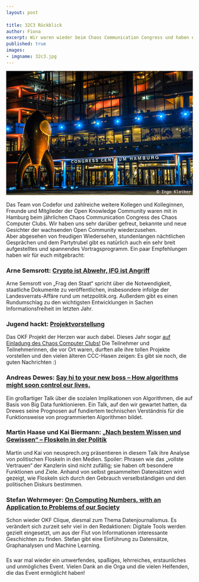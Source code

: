 ```yaml
---
layout: post

title: 32C3 Rückblick
author: Fiona
excerpt: Wir waren wieder beim Chaos Communication Congress und haben ein paar Talk-Empfehlungen im Gepäck
published: true
images:
- imgname: 32c3.jpg
---
```

![32c3](/assets/blog/32c3.jpg)

Das Team von Codefor und zahlreiche weitere Kollegen und Kolleginnen, Freunde und Mitglieder der Open Knowledge Community waren mit in Hamburg beim jährlichen Chaos Communication Congress des Chaos Computer Clubs. Wir haben uns sehr darüber gefreut, bekannte und neue Gesichter der wachsenden Open Community wiederzusehen.<br>
Aber abgesehen von freudigen Wiedersehen, stundenlangen nächtlichen Gesprächen und dem Partytrubel gibt es natürlich auch ein sehr breit aufgestelltes und spannendes Vortragsprogramm. Ein paar Empfehlungen haben wir für euch mitgebracht: 


<h3>Arne Semsrott: <a href="https://media.ccc.de/v/32c3-7102-crypto_ist_abwehr_ifg_ist_angriff">Crypto ist Abwehr, IFG ist Angriff</a></h3>
Arne Semsrott von „Frag den Staat“ spricht über die Notwendigkeit, staatliche Dokumente zu veröffentlichen, insbesondere infolge der Landesverrats-Affäre rund um netzpolitik.org. Außerdem gibt es einen Rundumschlag zu den wichtigsten Entwicklungen in Sachen Informationsfreiheit im letzten Jahr. 

<h3>Jugend hackt: <a href="https://media.ccc.de/v/32c3-7562-jugend_hackt_2015">Projektvorstellung</a></h3>
Das OKF Projekt der Herzen war auch dabei. Dieses Jahr sogar <a href="http://jugendhackt.de/32c3-jugend-hackt-auf-dem-chaos-communication-congress/">auf Einladung des Chaos Computer Clubs!</a> Die Teilnehmer und Teilnehmerinnen, die vor Ort waren, durften alle ihre tollen Projekte vorstellen und den vielen älteren CCC-Hasen zeigen: Es gibt sie noch, die guten Nachrichten :)

<h3>Andreas Dewes: <a href="https://media.ccc.de/v/32c3-7482-say_hi_to_your_new_boss_how_algorithms_might_soon_control_our_lives">Say hi to your new boss – How algorithms might soon control our lives.</a> </h3>
Ein großartiger Talk über die sozialen Implikationen von Algorithmen, die auf Basis von Big Data funktionieren. Ein Talk, auf den wir gewartet hatten, da Drewes seine Prognosen auf fundiertem technischen Verständnis für die Funktionsweise von programmierten Algorithmen bildet.

<h3> Martin Haase und Kai Biermann: <a href="https://media.ccc.de/v/32c3-7150-nach_bestem_wissen_und_gewissen_floskeln_in_der_politik">„Nach bestem Wissen und Gewissen“ – Floskeln in der Politik </a> </h3>
Martin und Kai von neusprech.org präsentieren in diesem Talk ihre Analyse von politischen Floskeln in den Medien. Spoiler: Phrasen wie das „vollste Vertrauen“ der Kanzlerin sind nicht zufällig; sie haben oft besondere Funktionen und Ziele. Anhand von selbst gesammelten Datensätzen wird gezeigt, wie Floskeln sich durch den Gebrauch verselbständigen und den politischen Diskurs bestimmen.

<h3>Stefan Wehrmeyer: <a href="https://media.ccc.de/v/32c3-7419-on_computing_numbers_with_an_application_to_problems_of_our_society">On Computing Numbers, with an Application to Problems of our Society</a></h3>
Schon wieder OKF Clique, diesmal zum Thema Datenjournalismus. Es verändert sich zurzeit sehr viel in den Redaktionen: Digitale Tools werden gezielt eingesetzt, um aus der Flut von Informationen interessante Geschichten zu finden. Stefan gibt eine Einführung zu Datensätze, Graphanalysen und Machine Learning.

<h3></h3>


Es war mal wieder ein umwerfendes, spaßiges, lehrreiches, erstaunliches und unmögliches Event. Vielen Dank an die Orga und die vielen Helfenden, die das Event ermöglicht haben!